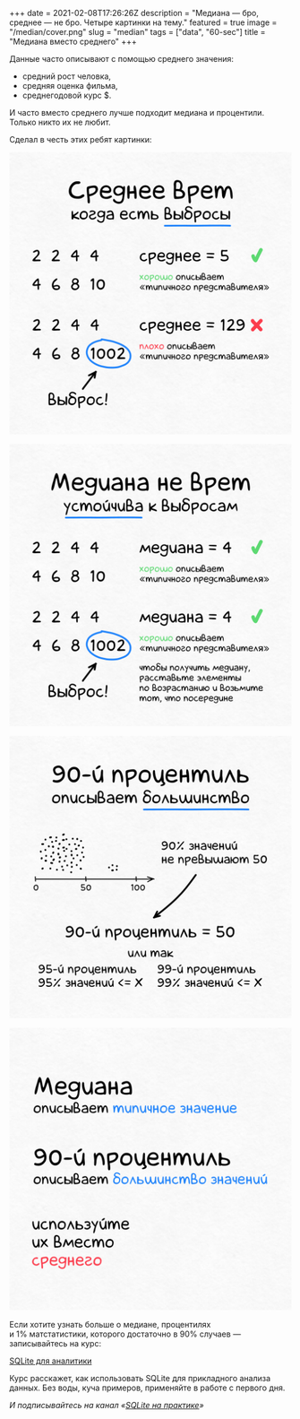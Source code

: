 +++
date = 2021-02-08T17:26:26Z
description = "Медиана — бро, среднее — не бро. Четыре картинки на тему."
featured = true
image = "/median/cover.png"
slug = "median"
tags = ["data", "60-sec"]
title = "Медиана вместо среднего"
+++

Данные часто описывают с помощью среднего значения:

- средний рост человка,
- средняя оценка фильма,
- среднегодовой курс $.

И часто вместо среднего лучше подходит медиана и процентили. Только никто их не любит.

Сделал в честь этих ребят картинки:

<div class="row">
<div class="col-xs-12 col-sm-6">
<p><img alt="Среднее врет" src="median-1.png"></p>
</div>
<div class="col-xs-12 col-sm-6">
<p><img alt="Медиана не врет" src="median-2.png"></p>
</div>
</div>

<div class="row">
<div class="col-xs-12 col-sm-6">
<p><img alt="Процентиль про большинство" src="median-3.png"></p>
</div>
<div class="col-xs-12 col-sm-6">
<p><img alt="Медиана и процентиль" src="median-4.png"></p>
</div>
</div>

Если хотите узнать больше о медиане, процентилях и 1% матстатистики, которого достаточно в 90% случаев — записывайтесь на курс:

<p class="big">
<a href="/sqlite-course/">SQLite для аналитики</a>
</p>

Курс расскажет, как использовать SQLite для прикладного анализа данных. Без воды, куча примеров, применяйте в работе с первого дня.

<div class="row">
<div class="col-xs-12 col-sm-10 col-md-8"><p><em>И подписывайтесь на канал <span class="nowrap"><i class="fas fa-database"></i> «<a href="https://t.me/sqliter">SQLite на практике</a>»</span></em></p></div>
</div>



